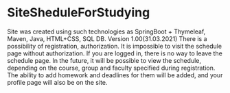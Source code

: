 # SiteSheduleForStudying
Site was created using such technologies as SpringBoot + Thymeleaf, Maven, Java, HTML+CSS, SQL DB.
Version 1.00(31.03.2021)
There is a possibility of registration, authorization. It is impossible to visit the schedule page without authorization. If you are logged in, there is no way to leave the schedule page.
In the future, it will be possible to view the schedule, depending on the course, group and faculty specified during registration. The ability to add homework and deadlines for them will be added, and your profile page will also be on the site. 
